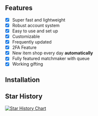 ## Features

- [x] Super fast and lightweight
- [x] Robust account system
- [x] Easy to use and set up
- [x] Customizable
- [x] Frequently updated
- [x] 2FA Feature
- [x] New item shop every day **automatically**
- [x] Fully featured matchmaker with queue
- [x] Working gifting

## Installation



## Star History

[![Star History Chart](https://api.star-history.com/svg?repos=DylanOGFN/DylanOGFN&type=Date)](https://www.star-history.com/#DylanOGFN/DylanOGFN&Date)
